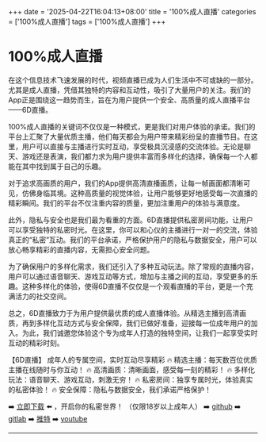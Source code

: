 +++
date = '2025-04-22T16:04:13+08:00'
title = '100%成人直播'
categories = ['100%成人直播']
tags = ['100%成人直播']
+++

# 100%成人直播

在这个信息技术飞速发展的时代，视频直播已成为人们生活中不可或缺的一部分。尤其是成人直播，凭借其独特的内容和互动性，吸引了大量用户的关注。我们的App正是围绕这一趋势而生，旨在为用户提供一个安全、高质量的成人直播平台——6D直播。

100%成人直播的关键词不仅仅是一种模式，更是我们对用户体验的承诺。我们的平台上汇聚了大量优质主播，他们每天都会为用户带来精彩纷呈的直播节目。在这里，用户可以直接与主播进行实时互动，享受极具沉浸感的交流体验。无论是聊天、游戏还是表演，我们都力求为用户提供丰富而多样化的选择，确保每一个人都能在其中找到属于自己的乐趣。

对于追求高画质的用户，我们的App提供高清直播画质，让每一帧画面都清晰可见，仿佛身临其境。这种高质量的视觉体验，让用户能够更好地感受每一次直播的精彩瞬间。我们的平台不仅注重内容的质量，更加注重用户的体验与满意度。

此外，隐私与安全也是我们最为看重的方面。6D直播提供私密房间功能，让用户可以享受独特的私密时光。在这里，你可以和心仪的主播进行一对一的交流，体验真正的“私密”互动。我们的平台承诺，严格保护用户的隐私与数据安全，用户可以放心畅享精彩的直播内容，无需担心安全问题。

为了确保用户的多样化需求，我们还引入了多种互动玩法。除了常规的直播内容，用户可以通过语音聊天、游戏互动等方式，增加与主播之间的互动，享受更多的乐趣。这种多样化的体验，使得6D直播不仅仅是一个观看直播的平台，更是一个充满活力的社交空间。

总之，6D直播致力于为用户提供最优质的成人直播体验。从精选主播到高清画质，再到多样化互动方式与安全保障，我们已做好准备，迎接每一位成年用户的加入。为此，我们诚邀您体验这个专为成年人打造的独特空间，让我们一起享受实时互动的精彩时刻。

【6D直播】
成年人的专属空间，实时互动尽享精彩
🔥 精选主播：每天数百位优质主播在线随时与你互动！
🔥 高清画质：清晰画面，感受每一刻的精彩！
🔥 多样化玩法：语音聊天、游戏互动，刺激无穷！
🔥 私密房间：独享专属时光，体验真实的私密体验！
🔥 安全保障：隐私与数据安全，我们承诺严格保护！

➡️ [立即下载](https://down123.s3.ap-east-1.amazonaws.com/down/down.html?channelCode=blog) ⬅️ ，开启你的私密世界！ （仅限18岁以上成年人）
➡️ [github](https://aldult-live.github.io/)
➡️ [gitlab](https://seo-09598d.gitlab.io/)
➡️ [推特](https://x.com/wegame33)
➡️ [youtube](https://www.youtube.com/@6Dlive)

---
